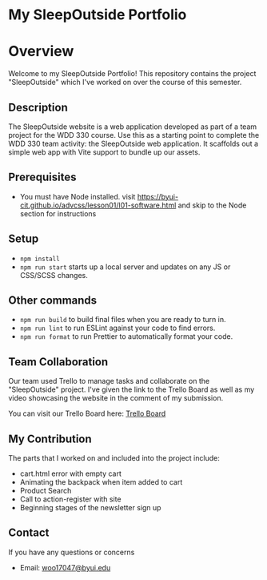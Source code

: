 # My SleepOutside Portfolio

# Overview

Welcome to my SleepOutside Portfolio! This repository contains the project "SleepOutside" which I've worked on over the course of this semester.

## Description

The SleepOutside website is a web application developed as part of a team project for the WDD 330 course. Use this as a starting point to complete the WDD 330 team activity: the SleepOutside web application. It scaffolds out a simple web app with Vite support to bundle up our assets.

## Prerequisites

- You must have Node installed. visit https://byui-cit.github.io/advcss/lesson01/l01-software.html and skip to the Node section for instructions

## Setup

- `npm install`
- `npm run start` starts up a local server and updates on any JS or CSS/SCSS changes.

## Other commands

- `npm run build` to build final files when you are ready to turn in.
- `npm run lint` to run ESLint against your code to find errors.
- `npm run format` to run Prettier to automatically format your code.

## Team Collaboration 

Our team used Trello to manage tasks and collaborate on the "SleepOutside" project. I've given the link to the Trello Board as well as my video showcasing the website in the comment of my submission.

You can visit our Trello Board here: [Trello Board](https://trello.com/b/tVj9zMjR/sleep-outside)

## My Contribution

The parts that I worked on and included into the project include:

  - cart.html error with empty cart
  - Animating the backpack when item added to cart
  - Product Search
  - Call to action-register with site
  - Beginning stages of the newsletter sign up

## Contact

If you have any questions or concerns

- Email: woo17047@byui.edu
  

